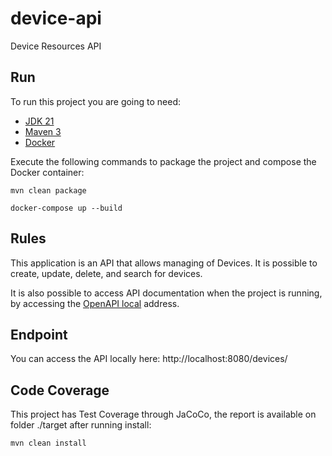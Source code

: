 # device-api

Device Resources API

## Run

To run this project you are going to need:

- [JDK 21](https://www.oracle.com/br/java/technologies/downloads/)
- [Maven 3](https://maven.apache.org)
- [Docker](https://docs.docker.com/desktop/)

 Execute the following commands to package the project and compose the Docker container:

```shell
mvn clean package
```

```shell
docker-compose up --build
```

## Rules

This application is an API that allows managing of Devices.
It is possible to create, update, delete, and search for devices.

It is also possible to access API documentation when the project is running, by accessing the [OpenAPI local](http://localhost:8080/swagger-ui/index.html) address.


## Endpoint

You can access the API locally here: http://localhost:8080/devices/


## Code Coverage

This project has Test Coverage through JaCoCo, the report is available on folder ./target after running install:

```shell
mvn clean install
```